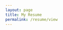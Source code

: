 ```yaml
---
layout: page
title: My Resume
permalink: /resume/view
---
```


<object data="../assets/docs/resume.pdf" width="1000" height="1000" type='application/pdf'></object>